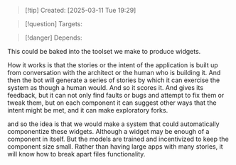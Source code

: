 
>[!tip] Created: [2025-03-11 Tue 19:29]

>[!question] Targets: 

>[!danger] Depends: 

This could be baked into the toolset we make to produce widgets. 

How it works is that the stories or the intent of the application is built up from conversation with the architect or the human who is building it. And then the bot will generate a series of stories by which it can exercise the system as though a human would. And so it scores it. And gives its feedback, but it can not only find faults or bugs and attempt to fix them or tweak them, but on each component it can suggest other ways that the intent might be met, and it can make exploratory forks. 

and so the idea is that we would make a system that could automatically componentize these widgets. Although a widget may be enough of a component in itself. But the models are trained and incentivized to keep the component size small. Rather than having large apps with many stories, it will know how to break apart files functionality. 